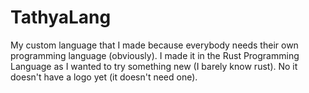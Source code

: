 # TathyaLang

My custom language that I made because everybody needs their own programming language (obviously). I made it in the Rust Programming Language as I wanted to try something new (I barely know rust).
No it doesn't have a logo yet (it doesn't need one).
